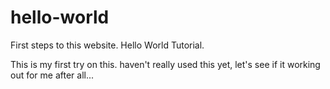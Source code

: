 # hello-world
First steps to this website. Hello World Tutorial.

This is my first try on this. 
haven't really used this yet, let's see if it working out for me after all...
